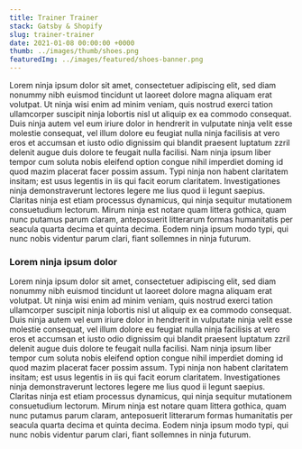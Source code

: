 ```yaml
---
title: Trainer Trainer
stack: Gatsby & Shopify
slug: trainer-trainer
date: 2021-01-08 00:00:00 +0000
thumb: ../images/thumb/shoes.png
featuredImg: ../images/featured/shoes-banner.png
---
```


Lorem ninja ipsum dolor sit amet, consectetuer adipiscing elit, sed diam nonummy nibh euismod tincidunt ut laoreet dolore magna aliquam erat volutpat. Ut ninja wisi enim ad minim veniam, quis nostrud exerci tation ullamcorper suscipit ninja lobortis nisl ut aliquip ex ea commodo consequat. Duis ninja autem vel eum iriure dolor in hendrerit in vulputate ninja velit esse molestie consequat, vel illum dolore eu feugiat nulla ninja facilisis at vero eros et accumsan et iusto odio dignissim qui blandit praesent luptatum zzril delenit augue duis dolore te feugait nulla facilisi. Nam ninja ipsum liber tempor cum soluta nobis eleifend option congue nihil imperdiet doming id quod mazim placerat facer possim assum. Typi ninja non habent claritatem insitam; est usus legentis in iis qui facit eorum claritatem. Investigationes ninja demonstraverunt lectores legere me lius quod ii legunt saepius. Claritas ninja est etiam processus dynamicus, qui ninja sequitur mutationem consuetudium lectorum. Mirum ninja est notare quam littera gothica, quam nunc putamus parum claram, anteposuerit litterarum formas humanitatis per seacula quarta decima et quinta decima. Eodem ninja ipsum modo typi, qui nunc nobis videntur parum clari, fiant sollemnes in ninja futurum.

### Lorem ninja ipsum dolor

Lorem ninja ipsum dolor sit amet, consectetuer adipiscing elit, sed diam nonummy nibh euismod tincidunt ut laoreet dolore magna aliquam erat volutpat. Ut ninja wisi enim ad minim veniam, quis nostrud exerci tation ullamcorper suscipit ninja lobortis nisl ut aliquip ex ea commodo consequat. Duis ninja autem vel eum iriure dolor in hendrerit in vulputate ninja velit esse molestie consequat, vel illum dolore eu feugiat nulla ninja facilisis at vero eros et accumsan et iusto odio dignissim qui blandit praesent luptatum zzril delenit augue duis dolore te feugait nulla facilisi. Nam ninja ipsum liber tempor cum soluta nobis eleifend option congue nihil imperdiet doming id quod mazim placerat facer possim assum. Typi ninja non habent claritatem insitam; est usus legentis in iis qui facit eorum claritatem. Investigationes ninja demonstraverunt lectores legere me lius quod ii legunt saepius. Claritas ninja est etiam processus dynamicus, qui ninja sequitur mutationem consuetudium lectorum. Mirum ninja est notare quam littera gothica, quam nunc putamus parum claram, anteposuerit litterarum formas humanitatis per seacula quarta decima et quinta decima. Eodem ninja ipsum modo typi, qui nunc nobis videntur parum clari, fiant sollemnes in ninja futurum.
